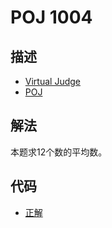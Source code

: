 # POJ 1004

## 描述

- [Virtual Judge](https://vjudge.net/problem/POJ-1004)
- [POJ](http://poj.org/problem?id=1004)

## 解法

本题求12个数的平均数。

## 代码

- [正解](POJ.1004.0.cpp)
